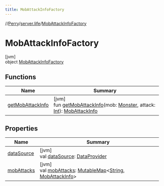 ```yaml
---
title: MobAttackInfoFactory
---
```

//[Perry](../../../index.html)/[server.life](../index.html)/[MobAttackInfoFactory](index.html)



# MobAttackInfoFactory



[jvm]\
object [MobAttackInfoFactory](index.html)



## Functions


| Name | Summary |
|---|---|
| [getMobAttackInfo](get-mob-attack-info.html) | [jvm]<br>fun [getMobAttackInfo](get-mob-attack-info.html)(mob: [Monster](../-monster/index.html), attack: [Int](https://kotlinlang.org/api/latest/jvm/stdlib/kotlin/-int/index.html)): [MobAttackInfo](../-mob-attack-info/index.html) |


## Properties


| Name | Summary |
|---|---|
| [dataSource](data-source.html) | [jvm]<br>val [dataSource](data-source.html): [DataProvider](../../provider/-data-provider/index.html) |
| [mobAttacks](mob-attacks.html) | [jvm]<br>val [mobAttacks](mob-attacks.html): [MutableMap](https://kotlinlang.org/api/latest/jvm/stdlib/kotlin.collections/-mutable-map/index.html)<[String](https://kotlinlang.org/api/latest/jvm/stdlib/kotlin/-string/index.html), [MobAttackInfo](../-mob-attack-info/index.html)> |

